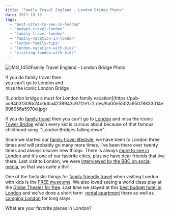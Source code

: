 ```yaml
---
title: "Family Travel England - London Bridge Photo"
date: 2011-10-19
tags: 
  - "best-sites-to-see-in-london"
  - "budget-travel-london"
  - "family-travel-london"
  - "family-vacation-in-london"
  - "london-family-tips"
  - "london-vacation-with-kids"
  - "visiting-london-with-kids"
---
```


![IMG_1450](https://pub-ac94b3f306b24c0dba4238943c97f2e1.r2.dev/6a00e5502a95078833014e8960556c970d.jpg)Family Travel England - London Bridge Photo

If you do family travel then  
you can't go to London and  
miss the iconic London Bridge

<!--more--> ![London bridge a must for London family vacation](https://pub-ac94b3f306b24c0dba4238943c97f2e1.r2.dev/6a00e5502a95078833014e896056a5970d.jpg)

If you do [family travel](https://pub-ac94b3f306b24c0dba4238943c97f2e1.r2.dev/2009/04/how-to-travel-the-world-as-a-digital-nomad-family.html "family travel ") then you can't go to [London](http://en.wikipedia.org/wiki/London "london") and miss the iconic [Tower Bridge](http://en.wikipedia.org/wiki/London_Bridge "london bridge") which every kid is curious about because of that famous childhood song  "London Bridges falling down".  
  
Since we started our [family travel lifestyle](https://pub-ac94b3f306b24c0dba4238943c97f2e1.r2.dev/2011/02/kids-friends-travel-on-the-ultimate-family-adventure.html "family travel lifestyle"), we have been to London three times and will probably go many more times. I've been there over twenty times and always disover new things. There is always [more to see in London](https://pub-ac94b3f306b24c0dba4238943c97f2e1.r2.dev/2009/10/family-travel-photo-england-knight-tapestry-high-tea.html#more "more to see in London") and it's one of our favorite cities, plus we have dear friends that live there. Last visit to London, we were [interviewed by the BBC on social media](https://pub-ac94b3f306b24c0dba4238943c97f2e1.r2.dev/2010/12/bbc-interviews-soultravelers3-on-social-media-and-travel.html "interveiw soultravelers3 on BBC about social media and travel "), so that was quite a thrill.  
  
One of the fantastic things for [family friendly travel](https://pub-ac94b3f306b24c0dba4238943c97f2e1.r2.dev/2010/02/15-best-tips-for-family-friendly-travel-airplanes-airports-vacation-roadtrips-long-term-family-trave.html "family friendly travel") when visiting London with kids is the [FREE museums](http://www.google.com/cse?cx=001050992314836563403%3Ae46e6t4uayg&cof=FORID%3A&q=london&sa=Go&siteurl=www.soultravelers3.com%2F "london free museums"). We also loved seeing a world class play at the [Globe Theater for free](https://pub-ac94b3f306b24c0dba4238943c97f2e1.r2.dev/2009/07/family-travel-photoengland-globe-theatre-king-lear.html "globe theatre free London"). Last time we stayed at this [best budget hotel in London](https://pub-ac94b3f306b24c0dba4238943c97f2e1.r2.dev/2011/02/top-budget-hotel-london-travelodge-waterloo-review-central-london-lodging-bargain-family-friendly.html "best budget hotel in london") and we've done a short term  [rental apartment](https://pub-ac94b3f306b24c0dba4238943c97f2e1.r2.dev/2009/10/-roomorama-short-term-rentals-usa-london-budget-hotel-apartments-.html "short term rental apartment london") there as well as [camping London](http://www.visitlondon.com/category/accommodation/caravan-and-camping "camping London") for long stays.  
  
What are your favorite places in London?
